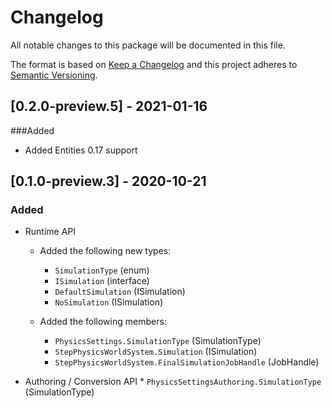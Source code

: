 # Changelog
All notable changes to this package will be documented in this file.

The format is based on [Keep a Changelog](http://keepachangelog.com/en/1.0.0/)
and this project adheres to [Semantic Versioning](http://semver.org/spec/v2.0.0.html).

## [0.2.0-preview.5] - 2021-01-16
###Added
- Added Entities 0.17 support

## [0.1.0-preview.3] - 2020-10-21
### Added
* Runtime API
    * Added the following new types:
    	* `SimulationType` (enum)
    	* `ISimulation` (interface)
    	* `DefaultSimulation` (ISimulation)
    	* `NoSimulation` (ISimulation)

    * Added the following members:
		* `PhysicsSettings.SimulationType` (SimulationType)
		* `StepPhysicsWorldSystem.Simulation` (ISimulation)
		* `StepPhysicsWorldSystem.FinalSimulationJobHandle` (JobHandle)

* Authoring / Conversion API
		* `PhysicsSettingsAuthoring.SimulationType` (SimulationType)

